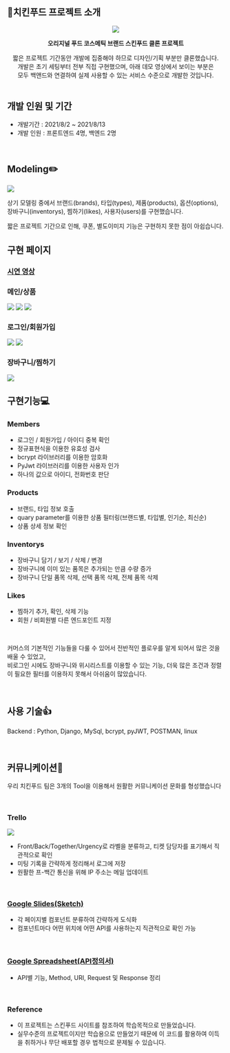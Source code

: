 ## 🍗치킨푸드 프로젝트 소개
<div align=center><img src="https://i.ibb.co/3vH3Qrm/chickenfood-logo-2.png"></div>

**<div align=center> 오리지널 푸드 코스메틱 브랜드 스킨푸드 클론 프로젝트</div>**
<div align=center> 짧은 프로젝트 기간동안 개발에 집중해야 하므로 디자인/기획 부분만 클론했습니다.<br>
개발은 초기 세팅부터 전부 직접 구현했으며, 아래 데모 영상에서 보이는 부분은<br>
모두 백앤드와 연결하여 실제 사용할 수 있는 서비스 수준으로 개발한 것입니다.<br></div>

<br>

## 개발 인원 및 기간

- 개발기간 : 2021/8/2 ~ 2021/8/13
- 개발 인원 : 프론트엔드 4명, 백엔드 2명

<br>

## Modeling✏️
![](https://i.ibb.co/vdvZtj1/2021-08-13-6-05-44.png)

상기 모델링 중에서 브랜드(brands), 타입(types), 제품(products), 옵션(options),<br>
장바구니(inventorys), 찜하기(likes), 사용자(users)를 구현했습니다.

짧은 프로젝트 기간으로 인해, 쿠폰, 별도이미지 기능은 구현하지 못한 점이 아쉽습니다.

## 구현 페이지

### [시연 영상](https://www.youtube.com/watch?v=mMQE_7ZBouc)

### 메인/상품
![](https://i.ibb.co/b7Zz4Zc/2.gif)
![](https://i.ibb.co/zxs3VJy/image.gif)
![](https://i.ibb.co/JKqMtx9/image.gif)

### 로그인/회원가입
![](https://i.ibb.co/VSfcNNf/image.gif)
![](https://i.ibb.co/HHmS9zw/image.gif)

### 장바구니/찜하기
![](https://i.ibb.co/bv9BGq9/image.gif)

## **구현기능💻**


### **Members**

- 로그인 / 회원가입 / 아이디 중복 확인
- 정규표현식을 이용한 유효성 검사
- bcrypt 라이브러리를 이용한 암호화
- PyJwt 라이브러리를 이용한 사용자 인가
- 하나의 값으로 아이디, 전화번호 판단

### **Products**

- 브랜드, 타입 정보 호출
- quary parameter를 이용한 상품 필터링(브랜드별, 타입별, 인기순, 최신순)
- 상품 상세 정보 확인

### **Inventorys**

- 장바구니 담기 / 보기 / 삭제 / 변경
- 장바구니에 이미 있는 품목은 추가되는 만큼 수량 증가
- 장바구니 단일 품목 삭제, 선택 품목 삭제, 전체 품목 삭제

### **Likes**

- 찜하기 추가, 확인, 삭제 기능
- 회원 / 비회원별 다른 엔드포인트 지정
<br>
              
커머스의 기본적인 기능들을 다룰 수 있어서 전반적인 플로우를 알게 되어서 많은 것을 배울 수 있었고,<br>
비로그인 시에도 장바구니와 위시리스트를 이용할 수 있는 기능, 더욱 많은 조건과 정렬이 필요한 필터를 이용하지 못해서 아쉬움이 많았습니다.

<br>

## **사용 기술👍**

Backend : Python, Django, MySql, bcrypt, pyJWT, POSTMAN, linux


<br>

## **커뮤니케이션🤝**

우리 치킨푸드 팀은 3개의 Tool을 이용해서 원활한 커뮤니케이션 문화를 형성했습니다

<br>

### Trello
![](https://i.ibb.co/NFXB0Fk/2021-08-13-6-18-57.png)

- Front/Back/Together/Urgency로 라벨을 분류하고, 티켓 담당자를 표기해서 직관적으로 확인
- 미팅 기록을 간략하게 정리해서 로그에 저장
- 원활한 프-백간 통신을 위해 IP 주소는 메일 업데이트

<br>

### [Google Slides(Sketch)](https://docs.google.com/presentation/d/1rFAAUbpBN3LFsGWKH9x7yeRiELLk9Oc73x-uMjkLBgU/edit#slide=id.ge7965d3393_1_41)

- 각 페이지별 컴포넌트 분류하여 간략하게 도식화
- 컴포넌트마다 어떤 위치에 어떤 API를 사용하는지 직관적으로 확인 가능

<br>

### [Google Spreadsheet(API정의서)](https://docs.google.com/spreadsheets/d/1wxZXsXDVgNXm-ydtbAfFVf14YDt2or09lRiM9pgLmP4/edit#gid=0)

- API별 기능, Method, URI, Request 및 Response 정리
<br>

### Reference

- 이 프로젝트는 스킨푸드 사이트를 참조하여 학습목적으로 만들었습니다.
- 실무수준의 프로젝트이지만 학습용으로 만들었기 때문에 이 코드를 활용하여 이득을 취하거나 무단 배포할 경우 법적으로 문제될 수 있습니다.
